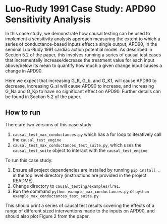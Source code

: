 # Luo-Rudy 1991 Case Study: APD90 Sensitivity Analysis
In this case study, we demonstrate how causal testing can be used to implement a sensitivity analysis approach measuring the
extent to which a series of conductance-based inputs effect a single output, APD90, in the seminal Luo-Rudy 1991
cardiac action potential model. As described in Section 5.2 of the paper, this involves running a series of causal test
cases that incrementally increase/decrease the treatment value for each input above/below its mean to quantify how much
a given change input causes a change in APD90.

Here we expect that increasing G_K, G_b, and G_K1, will cause APD90 to decrease, increasing G_si will
cause APD90 to increase, and increasing G_Na and G_Kp to have no significant effect on APD90. Further details
can be found in Section 5.2 of the paper.

## How to run
There are two versions of this case study:
1. `causal_test_max_conductances.py` which has a for loop to iteratively call the `causal_test_engine`
2. `causal_test_max_conductances_test_suite.py`, which uses the `causal_test_suite` object to interact with the `causal_test_engine`

To run this case study:
1. Ensure all project dependencies are installed by running `pip install .` in the top level directory
   (instructions are provided in the project README).
2. Change directory to `causal_testing/examples/lr91`.
3. Run the command `python example_max_conductances.py` or `python example_max_conductances_test_suite.py`

This should print a series of causal test results covering the effects of a range of different sized interventions made
to the inputs on APD90, and should also plot Figure 2 from the paper.
